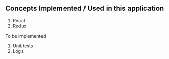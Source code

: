 ## Concepts Implemented / Used in this application

1. React
2. Redux



To be implemented

1. Unit tests
2. Logs